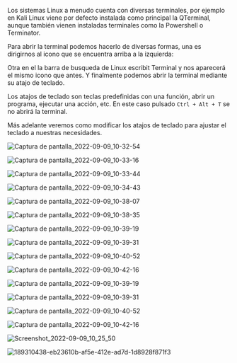Los sistemas Linux a menudo cuenta con diversas terminales, por ejemplo en Kali Linux viene por defecto instalada como principal la QTerminal, aunque
también vienen instaladas terminales como la Powershell o Terminator.

Para abrir la terminal podemos hacerlo de diversas formas, una es dirigirnos al icono que se encuentra arriba a la izquierda:

Otra en el la barra de busqueda de Linux escribit Terminal y nos aparecerá el mismo icono que antes. Y finalmente podemos abrir la terminal mediante
su atajo de teclado.

Los atajos de teclado son teclas predefinidas con una función, abrir un programa, ejecutar una acción, etc. En este caso pulsado ``Ctrl + Alt + T`` se
no abrirá la terminal.

Más adelante veremos como modificar los atajos de teclado para ajustar el teclado a nuestras necesidades.












![Captura de pantalla_2022-09-09_10-32-54](https://user-images.githubusercontent.com/103068924/189310472-13b1a4b3-1d32-4510-bec8-853bb6f61de7.png)

![Captura de pantalla_2022-09-09_10-33-16](https://user-images.githubusercontent.com/103068924/189310486-e8db2277-4308-4fe5-8758-a96b9c503aae.png)

![Captura de pantalla_2022-09-09_10-33-44](https://user-images.githubusercontent.com/103068924/189310499-5101891c-5185-4a7d-a417-fb31873f8e3b.png)


![Captura de pantalla_2022-09-09_10-34-43](https://user-images.githubusercontent.com/103068924/189310506-2a15ef2f-9c87-4a2e-b4fb-64a4e2525863.png)


![Captura de pantalla_2022-09-09_10-38-07](https://user-images.githubusercontent.com/103068924/189310534-0830d583-6aca-4250-b49f-ff2efa29e449.png)

![Captura de pantalla_2022-09-09_10-38-35](https://user-images.githubusercontent.com/103068924/189310565-d12b1c12-f8bb-4bb1-8fbf-d5c1b3a9ecd5.png)

![Captura de pantalla_2022-09-09_10-39-19](https://user-images.githubusercontent.com/103068924/189310577-1fbf7849-f892-40eb-8c49-36cfee36f6a4.png)

![Captura de pantalla_2022-09-09_10-39-31](https://user-images.githubusercontent.com/103068924/189310602-8a392c95-74a7-4fb1-a261-1d1e3289c737.png)

![Captura de pantalla_2022-09-09_10-40-52](https://user-images.githubusercontent.com/103068924/189310619-027acaad-2098-4f83-8950-a6b30bdee959.png)

![Captura de pantalla_2022-09-09_10-42-16](https://user-images.githubusercontent.com/103068924/189310642-e9e6839b-7fa2-451e-b7d9-ee08c53481ed.png)


![Captura de pantalla_2022-09-09_10-39-19](https://user-images.githubusercontent.com/103068924/189310380-596e7f02-cf9d-4c49-aceb-2cfbe7db8a52.png)

![Captura de pantalla_2022-09-09_10-39-31](https://user-images.githubusercontent.com/103068924/189310409-1e9877f5-3a0a-4e2f-9f09-a0d902c4b880.png)



![Captura de pantalla_2022-09-09_10-40-52](https://user-images.githubusercontent.com/103068924/189310421-5d038354-c515-453c-b2fc-302c03460e9a.png)


![Captura de pantalla_2022-09-09_10-42-16](https://user-images.githubusercontent.com/103068924/189310425-dc42caeb-f633-4078-a0b8-525271e8edf1.png)


![Screenshot_2022-09-09_10_25_50](https://user-images.githubusercontent.com/103068924/189310438-eb23610b-af5e-412e-ad7d-1d8928f871f3.png)



![189310438-eb23610b-af5e-412e-ad7d-1d8928f871f3](https://user-images.githubusercontent.com/103068924/189313897-3e9f5c87-4702-4fb5-b257-26b7e6237d6f.png)











